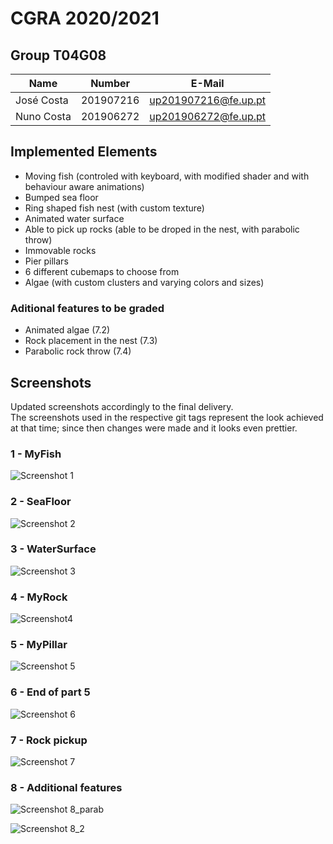 # CGRA 2020/2021

## Group T04G08
| Name             | Number    | E-Mail               |
| ---------------- | --------- | -------------------- |
| José Costa       | 201907216 | up201907216@fe.up.pt |
| Nuno Costa       | 201906272 | up201906272@fe.up.pt |


## Implemented Elements
- Moving fish (controled with keyboard, with modified shader and with behaviour aware animations)
- Bumped sea floor
- Ring shaped fish nest (with custom texture)
- Animated water surface
- Able to pick up rocks (able to be droped in the nest, with parabolic throw)
- Immovable rocks
- Pier pillars
-  6 different cubemaps to choose from
- Algae (with custom clusters and varying colors and sizes)

### Aditional features to be graded
- Animated algae (7.2)
- Rock placement in the nest (7.3)
- Parabolic rock throw (7.4)


## Screenshots
Updated screenshots accordingly to the final delivery. \
The screenshots used in the respective git tags represent the look achieved at that time; since then changes were made and it looks even prettier.

### 1 - MyFish

![Screenshot 1](screenshots/proj-t4g08-1.png)

### 2 - SeaFloor

![Screenshot 2](screenshots/proj-t4g08-2.png)

### 3 - WaterSurface

![Screenshot 3](screenshots/proj-t4g08-3.png)

### 4 - MyRock

![Screenshot4](screenshots/proj-t4g08-4.png)

### 5 - MyPillar

![Screenshot 5](screenshots/proj-t4g08-5.png)

### 6 - End of part 5

![Screenshot 6](screenshots/proj-t4g08-6.png)

### 7 - Rock pickup

![Screenshot 7](screenshots/proj-t4g08-7.png)

### 8 - Additional features

![Screenshot 8_parab](screenshots/proj-t4g08-8_1.png)

![Screenshot 8_2](screenshots/proj-t4g08-8_2.png)
